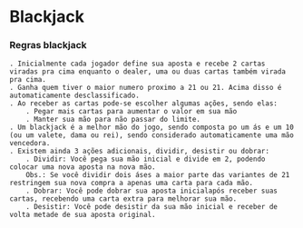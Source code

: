 # Blackjack

### Regras blackjack

    . Inicialmente cada jogador define sua aposta e recebe 2 cartas viradas pra cima enquanto o dealer, uma ou duas cartas também virada pra cima.
    . Ganha quem tiver o maior numero proximo a 21 ou 21. Acima disso é automaticamente desclassificado.
    . Ao receber as cartas pode-se escolher algumas ações, sendo elas:
        . Pegar mais cartas para aumentar o valor em sua mão
        . Manter sua mão para não passar do limite.
    . Um blackjack é a melhor mão do jogo, sendo composta po um ás e um 10 (ou um valete, dama ou rei), sendo considerado automaticamente uma mão vencedora.
    . Existem ainda 3 ações adicionais, dividir, desistir ou dobrar:
        . Dividir: Você pega sua mão inicial e divide em 2, podendo colocar uma nova aposta na nova mão.
        Obs.: Se você dividir dois áses a maior parte das variantes de 21 restringem sua nova compra a apenas uma carta para cada mão.
        . Dobrar: Você pode dobrar sua aposta inicialapós receber suas cartas, recebendo uma carta extra para melhorar sua mão.
        . Desistir: Você pode desistir da sua mão inicial e receber de volta metade de sua aposta original.

